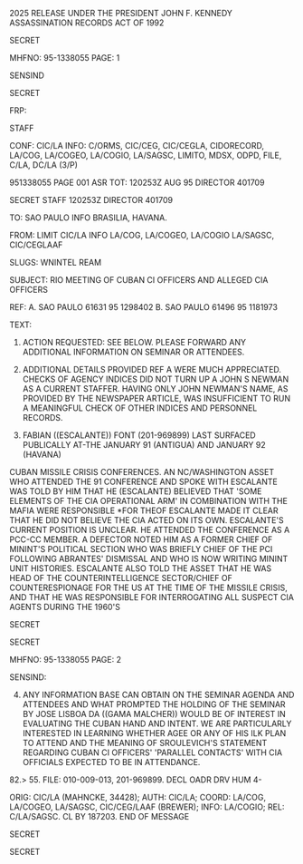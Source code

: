 2025 RELEASE UNDER THE PRESIDENT JOHN F. KENNEDY ASSASSINATION RECORDS ACT OF 1992

SECRET

MHFNO: 95-1338055   PAGE: 1

SENSIND

SECRET

FRP:

STAFF

CONF: CIC/LA  INFO: C/ORMS, CIC/CEG, CIC/CEGLA, CIDORECORD, LA/COG,
LA/COGEO, LA/COGIO, LA/SAGSC, LIMITO, MDSX, ODPD, FILE, C/LA, DC/LA (3/P)

951338055	PAGE 001
ASR		TOT: 120253Z AUG 95 DIRECTOR 401709

SECRET
STAFF 120253Z DIRECTOR 401709

TO: SAO PAULO INFO BRASILIA, HAVANA.

FROM: LIMIT CIC/LA INFO LA/COG, LA/COGEO, LA/COGIO LA/SAGSC,
CIC/CEGLAAF

SLUGS: WNINTEL REAM

SUBJECT: RIO MEETING OF CUBAN CI OFFICERS AND ALLEGED CIA
OFFICERS

REF: A. SAO PAULO 61631  95 1298402
B. SAO PAULO 61496  95 1181973

TEXT:

1. ACTION REQUESTED: SEE BELOW. PLEASE FORWARD ANY
ADDITIONAL INFORMATION ON SEMINAR OR ATTENDEES.

2. ADDITIONAL DETAILS PROVIDED REF A WERE MUCH
APPRECIATED. CHECKS OF AGENCY INDICES DID NOT TURN UP A JOHN
S NEWMAN AS A CURRENT STAFFER. HAVING ONLY JOHN NEWMAN'S NAME, AS
PROVIDED BY THE NEWSPAPER ARTICLE, WAS INSUFFICIENT TO RUN A
MEANINGFUL CHECK OF OTHER INDICES AND PERSONNEL RECORDS.

3. FABIAN ((ESCALANTE)) FONT (201-969899) LAST SURFACED
PUBLICALLY AT-THE JANUARY 91 (ANTIGUA) AND JANUARY 92 (HAVANA)

CUBAN MISSILE CRISIS CONFERENCES. AN NC/WASHINGTON ASSET WHO
ATTENDED THE 91 CONFERENCE AND SPOKE WITH ESCALANTE WAS TOLD BY
HIM THAT HE (ESCALANTE) BELIEVED THAT 'SOME ELEMENTS OF THE CIA
OPERATIONAL ARM' IN COMBINATION WITH THE MAFIA WERE RESPONSIBLE
*FOR THE<ASSASSINATION>OF<PRESIDENT KENNEDY.> ESCALANTE MADE IT
CLEAR THAT HE DID NOT BELIEVE THE CIA ACTED ON ITS OWN.
ESCALANTE'S CURRENT POSITION IS UNCLEAR. HE ATTENDED THE
CONFERENCE AS A PCC-CC MEMBER. A DEFECTOR NOTED HIM AS A FORMER
CHIEF OF MININT'S POLITICAL SECTION WHO WAS BRIEFLY CHIEF OF THE
PCI FOLLOWING ABRANTES' DISMISSAL AND WHO IS NOW WRITING MININT
UNIT HISTORIES. ESCALANTE ALSO TOLD THE ASSET THAT HE WAS HEAD
OF THE COUNTERINTELLIGENCE SECTOR/CHIEF OF COUNTERESPIONAGE FOR
THE US AT THE TIME OF THE MISSILE CRISIS, AND THAT HE WAS
RESPONSIBLE FOR INTERROGATING ALL SUSPECT CIA AGENTS DURING THE
1960'S

SECRET

SECRET

MHFNO: 95-1338055 PAGE: 2

SENSIND:

4. ANY INFORMATION BASE CAN OBTAIN ON THE SEMINAR AGENDA
AND ATTENDEES AND WHAT PROMPTED THE HOLDING OF THE SEMINAR BY
JOSE LISBOA DA ((GAMA MALCHER)) WOULD BE OF INTEREST IN
EVALUATING THE CUBAN HAND AND INTENT. WE ARE PARTICULARLY
INTERESTED IN LEARNING WHETHER AGEE OR ANY OF HIS ILK PLAN TO
ATTEND AND THE MEANING OF SROULEVICH'S STATEMENT REGARDING CUBAN
CI OFFICERS' 'PARALLEL CONTACTS' WITH CIA OFFICIALS EXPECTED TO
BE IN ATTENDANCE.

82.>
55. FILE: 010-009-013, 201-969899. DECL OADR DRV HUM 4-

ORIG: CIC/LA (MAHNCKE, 34428); AUTH: CIC/LA; COORD: LA/COG,
LA/COGEO, LA/SAGSC, CIC/CEG/LAAF (BREWER); INFO: LA/COGIO; REL:
C/LA/SAGSC. CL BY 187203.
END OF MESSAGE

SECRET

SECRET
